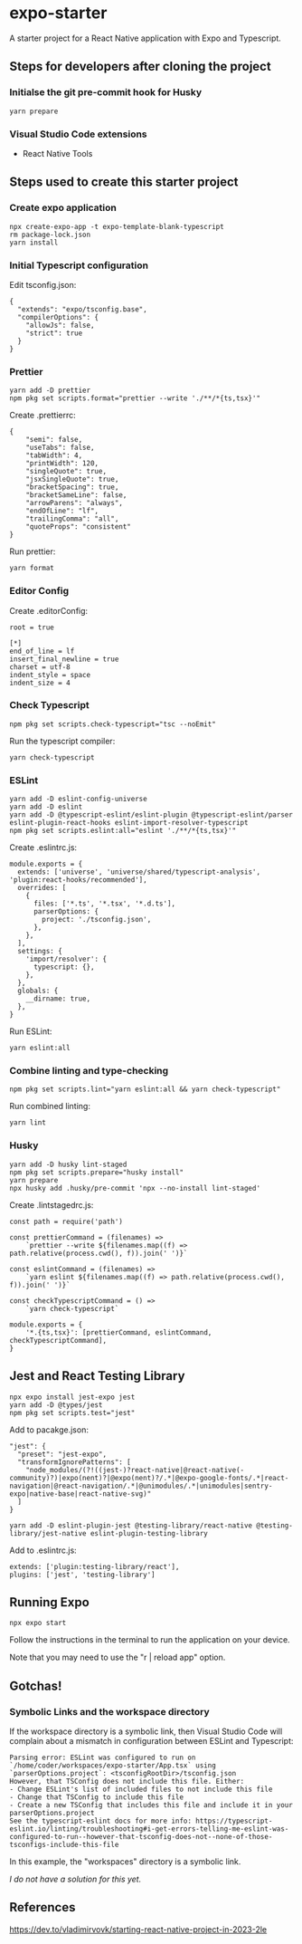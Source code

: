 # expo-starter

A starter project for a React Native application with Expo and Typescript.

## Steps for developers after cloning the project

### Initialse the git pre-commit hook for Husky

```
yarn prepare
```

### Visual Studio Code extensions

 - React Native Tools

## Steps used to create this starter project

### Create expo application

```
npx create-expo-app -t expo-template-blank-typescript
rm package-lock.json
yarn install
```

### Initial Typescript configuration

Edit tsconfig.json:

```
{
  "extends": "expo/tsconfig.base",
  "compilerOptions": {
    "allowJs": false,
    "strict": true
  }
}
```

### Prettier

```
yarn add -D prettier
npm pkg set scripts.format="prettier --write './**/*{ts,tsx}'"
```

Create .prettierrc:

```
{
    "semi": false,
    "useTabs": false,
    "tabWidth": 4,
    "printWidth": 120,
    "singleQuote": true,
    "jsxSingleQuote": true,
    "bracketSpacing": true,
    "bracketSameLine": false,
    "arrowParens": "always",
    "endOfLine": "lf",
    "trailingComma": "all",
    "quoteProps": "consistent"
}
```

Run prettier:

```
yarn format
```

### Editor Config

Create .editorConfig:

```
root = true

[*]
end_of_line = lf
insert_final_newline = true
charset = utf-8
indent_style = space
indent_size = 4
```

### Check Typescript

```
npm pkg set scripts.check-typescript="tsc --noEmit"
```

Run the typescript compiler:

```
yarn check-typescript
```

### ESLint

```
yarn add -D eslint-config-universe
yarn add -D eslint
yarn add -D @typescript-eslint/eslint-plugin @typescript-eslint/parser eslint-plugin-react-hooks eslint-import-resolver-typescript
npm pkg set scripts.eslint:all="eslint './**/*{ts,tsx}'"
```

Create .eslintrc.js:

```
module.exports = {
  extends: ['universe', 'universe/shared/typescript-analysis', 'plugin:react-hooks/recommended'],
  overrides: [
    {
      files: ['*.ts', '*.tsx', '*.d.ts'],
      parserOptions: {
        project: './tsconfig.json',
      },
    },
  ],
  settings: {
    'import/resolver': {
      typescript: {},
    },
  },
  globals: {
    __dirname: true,
  },
}
```

Run ESLint:

```
yarn eslint:all
```

### Combine linting and type-checking

```
npm pkg set scripts.lint="yarn eslint:all && yarn check-typescript"
```

Run combined linting:

```
yarn lint
```

### Husky

```
yarn add -D husky lint-staged
npm pkg set scripts.prepare="husky install"
yarn prepare
npx husky add .husky/pre-commit 'npx --no-install lint-staged'
```

Create .lintstagedrc.js:

```
const path = require('path')

const prettierCommand = (filenames) =>
    `prettier --write ${filenames.map((f) => path.relative(process.cwd(), f)).join(' ')}`

const eslintCommand = (filenames) =>
    `yarn eslint ${filenames.map((f) => path.relative(process.cwd(), f)).join(' ')}`

const checkTypescriptCommand = () =>
    `yarn check-typescript`

module.exports = {
    '*.{ts,tsx}': [prettierCommand, eslintCommand, checkTypescriptCommand],
}
```

## Jest and React Testing Library

```
npx expo install jest-expo jest
yarn add -D @types/jest
npm pkg set scripts.test="jest"
```

Add to pacakge.json:

```
"jest": {
  "preset": "jest-expo",
  "transformIgnorePatterns": [
    "node_modules/(?!((jest-)?react-native|@react-native(-community)?)|expo(nent)?|@expo(nent)?/.*|@expo-google-fonts/.*|react-navigation|@react-navigation/.*|@unimodules/.*|unimodules|sentry-expo|native-base|react-native-svg)"
  ]
}
```

```
yarn add -D eslint-plugin-jest @testing-library/react-native @testing-library/jest-native eslint-plugin-testing-library
```

Add to .eslintrc.js:

```
extends: ['plugin:testing-library/react'],
plugins: ['jest', 'testing-library']
```

## Running Expo

```
npx expo start
```

Follow the instructions in the terminal to run the application on your device.

Note that you may need to use the "r | reload app" option.

## Gotchas!

### Symbolic Links and the workspace directory

If the workspace directory is a symbolic link, then Visual Studio Code will complain about a mismatch in configuration between ESLint and Typescript:

```
Parsing error: ESLint was configured to run on `/home/coder/workspaces/expo-starter/App.tsx` using `parserOptions.project`: <tsconfigRootDir>/tsconfig.json
However, that TSConfig does not include this file. Either:
- Change ESLint's list of included files to not include this file
- Change that TSConfig to include this file
- Create a new TSConfig that includes this file and include it in your parserOptions.project
See the typescript-eslint docs for more info: https://typescript-eslint.io/linting/troubleshooting#i-get-errors-telling-me-eslint-was-configured-to-run--however-that-tsconfig-does-not--none-of-those-tsconfigs-include-this-file
```

In this example, the "workspaces" directory is a symbolic link.

*I do not have a solution for this yet.*

## References

https://dev.to/vladimirvovk/starting-react-native-project-in-2023-2le
